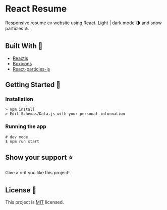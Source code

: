 # React Resume

Responsive resume cv website using React. Light | dark mode 🌗 and snow particles ❄️.

## Built With :wrench:

- [Reactjs](https://es.reactjs.org)
- [Boxicons](https://boxicons.com)
- [React-particles-js](https://www.npmjs.com/package/react-particles-js)

## Getting Started :rocket:

### Installation
```
> npm install
> Edit Schemas/Data.js with your personal information
```
### Running the app
```
# dev mode
$ npm run start
```

## Show your support :star:

Give a :star: if you like this project!

## License :memo:

This project is [MIT](LICENCE) licensed.